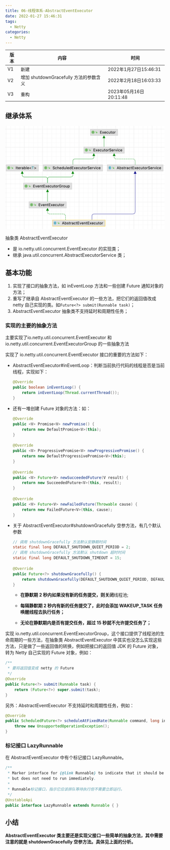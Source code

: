 ```yaml
---
title: 06-线程体系-AbstractEventExecutor
date: 2022-01-27 15:46:31
tags: 
  - Netty
categories:
  - Netty
---
```


| 版本 | 内容                                   | 时间                   |
| ---- | -------------------------------------- | ---------------------- |
| V1   | 新建                                   | 2022年1月27日15:46:31  |
| V2   | 增加 shutdownGracefully 方法的参数含义 | 2022年2月18日16:03:33  |
| V3   | 重构                                   | 2023年05月16日20:11:48 |

## 继承体系

<img src="./06-线程体系-AbstractEventExecutor/image-20230516174400744.png" alt="image-20230516174400744" style="zoom:50%;" />

抽象类 AbstractEventExecutor 

- 是 io.netty.util.concurrent.EventExecutor 的实现类；
- 继承 java.util.concurrent.AbstractExecutorService 类；

## 基本功能

1. 实现了接口的抽象方法，如 inEventLoop 方法和一些创建 Future 通知对象的方法；
2. 重写了继承自 AbstractEventExecutor 的一些方法，把它们的返回值改成 netty 自己实现的类。如`Future<?> submit(Runnable task)`；
3. AbstractEventExecutor 抽象类不支持延时和周期性任务；

### 实现的主要的抽象方法

主要实现了io.netty.util.concurrent.EventExecutor 和 io.netty.util.concurrent.EventExecutorGroup 的一些抽象方法

实现了 io.netty.util.concurrent.EventExecutor 接口的重要的方法如下：

- AbstractEventExecutor#inEventLoop：判断当前执行代码的线程是否是当前线程，实现如下：

  ```java
  @Override
  public boolean inEventLoop() {
      return inEventLoop(Thread.currentThread());
  }
  ```

- 还有一堆创建 Future 对象的方法：如：

  ```java
  @Override
  public <V> Promise<V> newPromise() {
      return new DefaultPromise<V>(this);
  }
  
  @Override
  public <V> ProgressivePromise<V> newProgressivePromise() {
      return new DefaultProgressivePromise<V>(this);
  }
  
  @Override
  public <V> Future<V> newSucceededFuture(V result) {
      return new SucceededFuture<V>(this, result);
  }
  
  @Override
  public <V> Future<V> newFailedFuture(Throwable cause) {
      return new FailedFuture<V>(this, cause);
  }
  ```

- 关于 AbstractEventExecutor#shutdownGracefully 空参方法，有几个默认参数

  ```java
  // 调用 shutdownGracefully 方法默认安静期时间
  static final long DEFAULT_SHUTDOWN_QUIET_PERIOD = 2;
  // 调用 shutdownGracefully 方法默认 shutdown 超时时间
  static final long DEFAULT_SHUTDOWN_TIMEOUT = 15;
  
  @Override
  public Future<?> shutdownGracefully() {
      return shutdownGracefully(DEFAULT_SHUTDOWN_QUIET_PERIOD, DEFAULT_SHUTDOWN_TIMEOUT, TimeUnit.SECONDS);
  }
  ```

  -  **在静默期 2 秒内如果没有新的任务提交，则关闭**线程池;

  -  **每隔静默期 2 秒内有新的任务提交了，此时会添加 WAKEUP_TASK 任务唤醒线程去执行任务；** 

  -  **无论在静默期内是否有提交任务，超过 15 秒就不允许提交任务了；** 



实现  io.netty.util.concurrent.EventExecutorGroup，这个接口提供了线程池的生命周期的一些方法，在抽象类 AbstractEventExecutor 中其实也没怎么实现这些方法，只是做了一些返回值的转换，例如把接口的返回值 JDK 的 Future 对象，转为 Netty 自己实现的 Future 对象，例如：

```java
/**
 * 要将返回值变成 netty 的 Future
 */
@Override
public Future<?> submit(Runnable task) {
    return (Future<?>) super.submit(task);
}
```

另外：AbstractEventExecutor 不支持延时和周期性任务，例如：

```java
@Override
public ScheduledFuture<?> scheduleAtFixedRate(Runnable command, long initialDelay, long period, TimeUnit unit) {
    throw new UnsupportedOperationException();
}
```

### 标记接口 LazyRunnable

在 AbstractEventExecutor 中有个标记接口 LazyRunnable。

```java
/**
 * Marker interface for {@link Runnable} to indicate that it should be queued for execution
 * but does not need to run immediately.
 *
 * Runnable标记接口，指示它应该排队等待执行但不需要立即运行。
 */
@UnstableApi
public interface LazyRunnable extends Runnable { }
```

## 小结

**AbstractEventExecutor 类主要还是实现父接口一些简单的抽象方法，其中需要注意的就是 shutdownGracefully 空参方法。具体见上面的分析。**